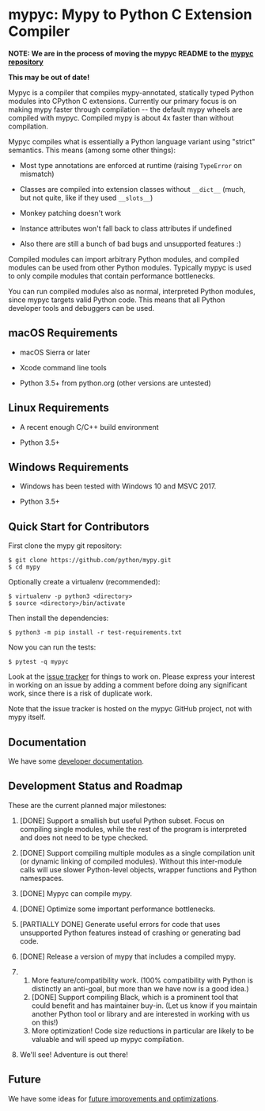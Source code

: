 mypyc: Mypy to Python C Extension Compiler
==========================================

**NOTE: We are in the process of moving the mypyc README to the**
**[mypyc repository](https://github.com/mypyc/mypyc)**

**This may be out of date!**

Mypyc is a compiler that compiles mypy-annotated, statically typed
Python modules into CPython C extensions. Currently our primary focus
is on making mypy faster through compilation -- the default mypy wheels
are compiled with mypyc.  Compiled mypy is about 4x faster than
without compilation.

Mypyc compiles what is essentially a Python language variant using "strict"
semantics. This means (among some other things):

 * Most type annotations are enforced at runtime (raising ``TypeError`` on mismatch)

 * Classes are compiled into extension classes without ``__dict__``
   (much, but not quite, like if they used ``__slots__``)

 * Monkey patching doesn't work

 * Instance attributes won't fall back to class attributes if undefined

 * Also there are still a bunch of bad bugs and unsupported features :)

Compiled modules can import arbitrary Python modules, and compiled modules
can be used from other Python modules.  Typically mypyc is used to only
compile modules that contain performance bottlenecks.

You can run compiled modules also as normal, interpreted Python
modules, since mypyc targets valid Python code. This means that
all Python developer tools and debuggers can be used.

macOS Requirements
------------------

* macOS Sierra or later

* Xcode command line tools

* Python 3.5+ from python.org (other versions are untested)

Linux Requirements
------------------

* A recent enough C/C++ build environment

* Python 3.5+

Windows Requirements
--------------------

* Windows has been tested with Windows 10 and MSVC 2017.

* Python 3.5+

Quick Start for Contributors
----------------------------

First clone the mypy git repository:

    $ git clone https://github.com/python/mypy.git
    $ cd mypy

Optionally create a virtualenv (recommended):

    $ virtualenv -p python3 <directory>
    $ source <directory>/bin/activate

Then install the dependencies:

    $ python3 -m pip install -r test-requirements.txt

Now you can run the tests:

    $ pytest -q mypyc

Look at the [issue tracker](https://github.com/mypyc/mypyc/issues)
for things to work on. Please express your interest in working on an
issue by adding a comment before doing any significant work, since
there is a risk of duplicate work.

Note that the issue tracker is hosted on the mypyc GitHub project, not
with mypy itself.

Documentation
-------------

We have some [developer documentation](doc/dev-intro.md).

Development Status and Roadmap
------------------------------

These are the current planned major milestones:

1. [DONE] Support a smallish but useful Python subset. Focus on compiling
   single modules, while the rest of the program is interpreted and does not
   need to be type checked.

2. [DONE] Support compiling multiple modules as a single compilation unit (or
   dynamic linking of compiled modules).  Without this inter-module
   calls will use slower Python-level objects, wrapper functions and
   Python namespaces.

3. [DONE] Mypyc can compile mypy.

4. [DONE] Optimize some important performance bottlenecks.

5. [PARTIALLY DONE] Generate useful errors for code that uses unsupported Python
   features instead of crashing or generating bad code.

6. [DONE] Release a version of mypy that includes a compiled mypy.

7.
    1. More feature/compatibility work. (100% compatibility with Python is distinctly
       an anti-goal, but more than we have now is a good idea.)
    2. [DONE] Support compiling Black, which is a prominent tool that could benefit
       and has maintainer buy-in.
       (Let us know if you maintain another Python tool or library and are
       interested in working with us on this!)
    3. More optimization! Code size reductions in particular are likely to
       be valuable and will speed up mypyc compilation.

8.  We'll see! Adventure is out there!

Future
------

We have some ideas for
[future improvements and optimizations](doc/future.md).
